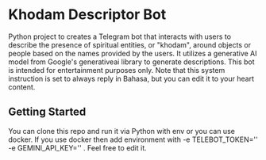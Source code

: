 # Khodam Descriptor Bot

Python project to creates a Telegram bot that interacts with users to describe the presence of spiritual entities, or "khodam", around objects or people based on the names provided by the users. It utilizes a generative AI model from Google's generativeai library to generate descriptions. This bot is intended for entertainment purposes only. Note that this system instruction is set to always reply in Bahasa, but you can edit it to your heart content.

## Getting Started

You can clone this repo and run it via Python with env or you can use docker. If you use docker then add environment with -e TELEBOT_TOKEN='' -e GEMINI_API_KEY='' . Feel free to edit it.
